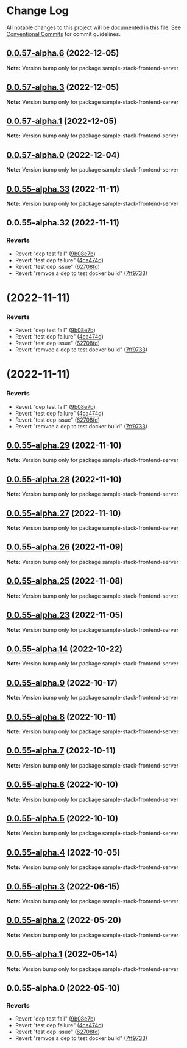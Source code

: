 # Change Log

All notable changes to this project will be documented in this file.
See [Conventional Commits](https://conventionalcommits.org) for commit guidelines.

## [0.0.57-alpha.6](https://github.com/cdmbase/fullstack-pro/compare/v0.0.57-alpha.5...v0.0.57-alpha.6) (2022-12-05)

**Note:** Version bump only for package sample-stack-frontend-server

## [0.0.57-alpha.3](https://github.com/cdmbase/fullstack-pro/compare/v0.0.57-alpha.2...v0.0.57-alpha.3) (2022-12-05)

**Note:** Version bump only for package sample-stack-frontend-server

## [0.0.57-alpha.1](https://github.com/cdmbase/fullstack-pro/compare/v0.0.57-alpha.0...v0.0.57-alpha.1) (2022-12-05)

**Note:** Version bump only for package sample-stack-frontend-server

## [0.0.57-alpha.0](https://github.com/cdmbase/fullstack-pro/compare/v0.0.55-alpha.33...v0.0.57-alpha.0) (2022-12-04)

**Note:** Version bump only for package sample-stack-frontend-server

## [0.0.55-alpha.33](https://github.com/cdmbase/fullstack-pro/compare/v0.0.55-alpha.32...v0.0.55-alpha.33) (2022-11-11)

**Note:** Version bump only for package sample-stack-frontend-server

## 0.0.55-alpha.32 (2022-11-11)

### Reverts

-   Revert "dep test fail" ([9b08e7b](https://github.com/cdmbase/fullstack-pro/commit/9b08e7b23c77be0e5948e1aaee1727440e23d91c))
-   Revert "test dep failure" ([4ca474d](https://github.com/cdmbase/fullstack-pro/commit/4ca474dda8ffa7f2bc999a0dc1f391d3343d3761))
-   Revert "test dep issue" ([62708fd](https://github.com/cdmbase/fullstack-pro/commit/62708fd86327a610e7879365a8a04514063268d8))
-   Revert "remvoe a dep to test docker build" ([7ff9733](https://github.com/cdmbase/fullstack-pro/commit/7ff9733275e88bd78562ed3612369ae598f52a3d))

# (2022-11-11)

### Reverts

-   Revert "dep test fail" ([9b08e7b](https://github.com/cdmbase/fullstack-pro/commit/9b08e7b23c77be0e5948e1aaee1727440e23d91c))
-   Revert "test dep failure" ([4ca474d](https://github.com/cdmbase/fullstack-pro/commit/4ca474dda8ffa7f2bc999a0dc1f391d3343d3761))
-   Revert "test dep issue" ([62708fd](https://github.com/cdmbase/fullstack-pro/commit/62708fd86327a610e7879365a8a04514063268d8))
-   Revert "remvoe a dep to test docker build" ([7ff9733](https://github.com/cdmbase/fullstack-pro/commit/7ff9733275e88bd78562ed3612369ae598f52a3d))

# (2022-11-11)

### Reverts

-   Revert "dep test fail" ([9b08e7b](https://github.com/cdmbase/fullstack-pro/commit/9b08e7b23c77be0e5948e1aaee1727440e23d91c))
-   Revert "test dep failure" ([4ca474d](https://github.com/cdmbase/fullstack-pro/commit/4ca474dda8ffa7f2bc999a0dc1f391d3343d3761))
-   Revert "test dep issue" ([62708fd](https://github.com/cdmbase/fullstack-pro/commit/62708fd86327a610e7879365a8a04514063268d8))
-   Revert "remvoe a dep to test docker build" ([7ff9733](https://github.com/cdmbase/fullstack-pro/commit/7ff9733275e88bd78562ed3612369ae598f52a3d))

## [0.0.55-alpha.29](https://github.com/cdmbase/fullstack-pro/compare/v0.0.55-alpha.28...v0.0.55-alpha.29) (2022-11-10)

**Note:** Version bump only for package sample-stack-frontend-server

## [0.0.55-alpha.28](https://github.com/cdmbase/fullstack-pro/compare/v0.0.55-alpha.27...v0.0.55-alpha.28) (2022-11-10)

**Note:** Version bump only for package sample-stack-frontend-server

## [0.0.55-alpha.27](https://github.com/cdmbase/fullstack-pro/compare/v0.0.55-alpha.26...v0.0.55-alpha.27) (2022-11-10)

**Note:** Version bump only for package sample-stack-frontend-server

## [0.0.55-alpha.26](https://github.com/cdmbase/fullstack-pro/compare/v0.0.55-alpha.25...v0.0.55-alpha.26) (2022-11-09)

**Note:** Version bump only for package sample-stack-frontend-server

## [0.0.55-alpha.25](https://github.com/cdmbase/fullstack-pro/compare/v0.0.55-alpha.24...v0.0.55-alpha.25) (2022-11-08)

**Note:** Version bump only for package sample-stack-frontend-server

## [0.0.55-alpha.23](https://github.com/cdmbase/fullstack-pro/compare/v0.0.55-alpha.22...v0.0.55-alpha.23) (2022-11-05)

**Note:** Version bump only for package sample-stack-frontend-server

## [0.0.55-alpha.14](https://github.com/cdmbase/fullstack-pro/compare/v0.0.55-alpha.13...v0.0.55-alpha.14) (2022-10-22)

**Note:** Version bump only for package sample-stack-frontend-server

## [0.0.55-alpha.9](https://github.com/cdmbase/fullstack-pro/compare/v0.0.55-alpha.8...v0.0.55-alpha.9) (2022-10-17)

**Note:** Version bump only for package sample-stack-frontend-server

## [0.0.55-alpha.8](https://github.com/cdmbase/fullstack-pro/compare/v0.0.55-alpha.7...v0.0.55-alpha.8) (2022-10-11)

**Note:** Version bump only for package sample-stack-frontend-server

## [0.0.55-alpha.7](https://github.com/cdmbase/fullstack-pro/compare/v0.0.55-alpha.6...v0.0.55-alpha.7) (2022-10-11)

**Note:** Version bump only for package sample-stack-frontend-server

## [0.0.55-alpha.6](https://github.com/cdmbase/fullstack-pro/compare/v0.0.55-alpha.5...v0.0.55-alpha.6) (2022-10-10)

**Note:** Version bump only for package sample-stack-frontend-server

## [0.0.55-alpha.5](https://github.com/cdmbase/fullstack-pro/compare/v0.0.55-alpha.4...v0.0.55-alpha.5) (2022-10-10)

**Note:** Version bump only for package sample-stack-frontend-server

## [0.0.55-alpha.4](https://github.com/cdmbase/fullstack-pro/compare/v0.0.55-alpha.3...v0.0.55-alpha.4) (2022-10-05)

**Note:** Version bump only for package sample-stack-frontend-server

## [0.0.55-alpha.3](https://github.com/cdmbase/fullstack-pro/compare/v0.0.55-alpha.2...v0.0.55-alpha.3) (2022-06-15)

**Note:** Version bump only for package sample-stack-frontend-server

## [0.0.55-alpha.2](https://github.com/cdmbase/fullstack-pro/compare/v0.0.55-alpha.1...v0.0.55-alpha.2) (2022-05-20)

**Note:** Version bump only for package sample-stack-frontend-server

## [0.0.55-alpha.1](https://github.com/cdmbase/fullstack-pro/compare/v0.0.55-alpha.0...v0.0.55-alpha.1) (2022-05-14)

**Note:** Version bump only for package sample-stack-frontend-server

## 0.0.55-alpha.0 (2022-05-10)

### Reverts

-   Revert "dep test fail" ([9b08e7b](https://github.com/cdmbase/fullstack-pro/commit/9b08e7b23c77be0e5948e1aaee1727440e23d91c))
-   Revert "test dep failure" ([4ca474d](https://github.com/cdmbase/fullstack-pro/commit/4ca474dda8ffa7f2bc999a0dc1f391d3343d3761))
-   Revert "test dep issue" ([62708fd](https://github.com/cdmbase/fullstack-pro/commit/62708fd86327a610e7879365a8a04514063268d8))
-   Revert "remvoe a dep to test docker build" ([7ff9733](https://github.com/cdmbase/fullstack-pro/commit/7ff9733275e88bd78562ed3612369ae598f52a3d))
